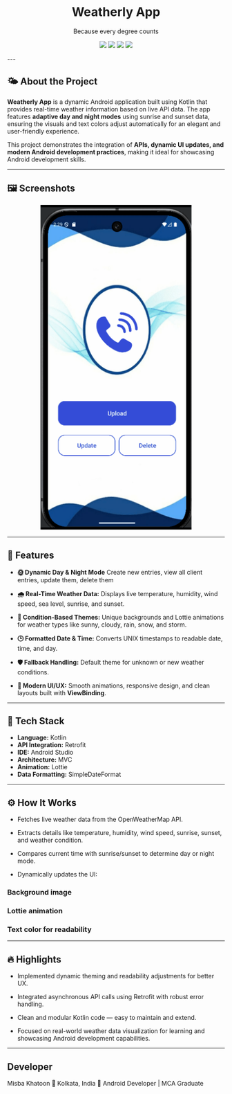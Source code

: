 <h1 align="center">Weatherly App</h1>

<p align="center">Because every degree counts</p>

<p align="center">
  <img src="https://img.shields.io/badge/Kotlin-7F52FF?style=for-the-badge&logo=kotlin&logoColor=white" /> 
  <img src="https://img.shields.io/badge/Android%20Studio-3DDC84?style=for-the-badge&logo=android&logoColor=white" /> 
  <img src="https://img.shields.io/badge/Firebase-FFCA28?style=for-the-badge&logo=firebase&logoColor=black" /> 
  <img src="https://img.shields.io/badge/Lottie-FF4088?style=for-the-badge&logo=lottiefiles&logoColor=white" />
</p>
---

## 🌤️ About the Project
**Weatherly App** is a dynamic Android application built using Kotlin that provides real-time weather information based on live API data.
The app features **adaptive day and night modes** using sunrise and sunset data, ensuring the visuals and text colors adjust automatically for an elegant and user-friendly experience.

This project demonstrates the integration of **APIs, dynamic UI updates, and modern Android development practices**, making it ideal for showcasing Android development skills.

---
## 🖼 Screenshots

<p align="center">
  <img src="https://github.com/misba-coder/Truecaller/blob/main/assets/truecaller.gif" alt ="Mobile Screenshot" width="350"/>
</p>

---
## 🚀 Features
- **🌞 Dynamic Day & Night Mode**  Create new entries, view all client entries, update them, delete them

- **🌧️ Real-Time Weather Data:** Displays live temperature, humidity, wind speed, sea level, sunrise, and sunset.

- **🎨 Condition-Based Themes:**  Unique backgrounds and Lottie animations for weather types like sunny, cloudy, rain, snow, and storm.
- **🕒 Formatted Date & Time:**  Converts UNIX timestamps to readable date, time, and day.

- **🛡️ Fallback Handling:**  Default theme for unknown or new weather conditions.

- **📱 Modern UI/UX:**  Smooth animations, responsive design, and clean layouts built with **ViewBinding**.
---

## 🧰 Tech Stack
- **Language:** Kotlin  
- **API Integration:** Retrofit
- **IDE:** Android Studio  
- **Architecture:** MVC
- **Animation:** Lottie
- **Data Formatting:** SimpleDateFormat
---
## ⚙️ How It Works
- Fetches live weather data from the OpenWeatherMap API.

- Extracts details like temperature, humidity, wind speed, sunrise, sunset, and weather condition.

- Compares current time with sunrise/sunset to determine day or night mode.

- Dynamically updates the UI:

### Background image

### Lottie animation

### Text color for readability
---
## 🔥 Highlights
- Implemented dynamic theming and readability adjustments for better UX.

- Integrated asynchronous API calls using Retrofit with robust error handling.

- Clean and modular Kotlin code — easy to maintain and extend.

- Focused on real-world weather data visualization for learning and showcasing Android development capabilities.
---
## Developer
 Misba Khatoon
📍 Kolkata, India
💼 Android Developer | MCA Graduate
